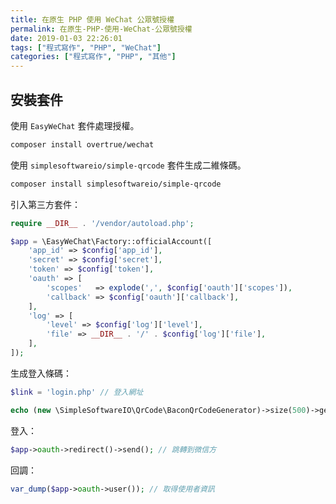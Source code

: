 ```yaml
---
title: 在原生 PHP 使用 WeChat 公眾號授權
permalink: 在原生-PHP-使用-WeChat-公眾號授權
date: 2019-01-03 22:26:01
tags: ["程式寫作", "PHP", "WeChat"]
categories: ["程式寫作", "PHP", "其他"]
---
```


## 安裝套件

使用 `EasyWeChat` 套件處理授權。

```BASH
composer install overtrue/wechat
```

使用 `simplesoftwareio/simple-qrcode` 套件生成二維條碼。

```BASH
composer install simplesoftwareio/simple-qrcode
```

引入第三方套件：

```PHP
require __DIR__ . '/vendor/autoload.php';

$app = \EasyWeChat\Factory::officialAccount([
    'app_id' => $config['app_id'],
    'secret' => $config['secret'],
    'token' => $config['token'],
    'oauth' => [
        'scopes'   => explode(',', $config['oauth']['scopes']),
        'callback' => $config['oauth']['callback'],
    ],
    'log' => [
        'level' => $config['log']['level'],
        'file' => __DIR__ . '/' . $config['log']['file'],
    ],
]);
```

生成登入條碼：

```PHP
$link = 'login.php' // 登入網址

echo (new \SimpleSoftwareIO\QrCode\BaconQrCodeGenerator)->size(500)->generate($link);
```

登入：

```PHP
$app->oauth->redirect()->send(); // 跳轉到微信方
```

回調：

```PHP
var_dump($app->oauth->user()); // 取得使用者資訊
```
